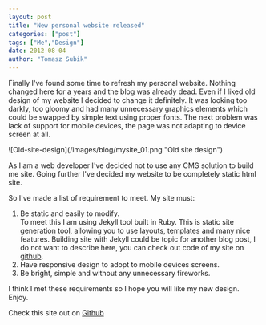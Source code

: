 ```yaml
--- 
layout: post
title: "New personal website released"
categories: ["post"]
tags: ["Me","Design"]
date: 2012-08-04
author: "Tomasz Subik"
---
```


<p>
Finally I've found some time to refresh my personal website. Nothing changed here for a years and the blog was already dead. Even if I liked old design of my website I decided to change it definitely. It was looking too darkly, too gloomy and had many unnecessary graphics elements which could be swapped by simple text using proper fonts. The next problem was lack of support for mobile devices, the page was not adapting to device screen at all.
</p>
<!--more-->
![Old-site-design](/images/blog/mysite_01.png "Old site design")

<p>
As I am a web developer I've decided not to use any CMS solution to build me site. Going further I've decided my website to be completely static html site.
</p>
<p>
So I've made a list of requirement to meet. My site must:
</p>
<ol type="1">
	<li>Be static and easily to modify.<br/>
To meet this I am using Jekyll tool built in Ruby. This is static site generation tool, allowing you to use layouts, templates and many nice features. Building site with Jekyll could be topic for another blog post, I do not want to describe here, you can check out code of my site on <a href="http://github.com/tsubik/tsubik">github</a>.
</li>
	<li>
	Have responsive design to adopt to mobile devices screens.
	</li>
	<li>
	Be bright, simple and without any unnecessary fireworks.</li>
</ol>
<p>
I think I met these requirements so I hope you will like my new design. Enjoy.
</p>
<p>
	Check this site out on <a href="http://github.com/tsubik/tsubik">Github</a>
</p>

